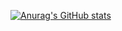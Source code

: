 [![Anurag's GitHub stats](https://github-readme-stats.vercel.app/api?username=anuraghazra)](https://github.com/Emmanuel0846/github-readme-stats)
